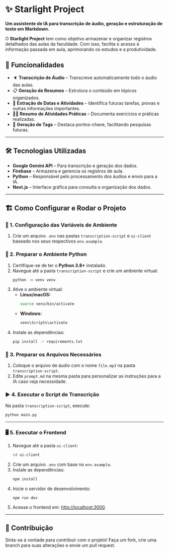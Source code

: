 # ✨ Starlight Project

**Um assistente de IA para transcrição de áudio, geração e estruturação de texto em Markdown.**

O **Starlight Project** tem como objetivo armazenar e organizar registros detalhados das aulas da faculdade. Com isso, facilita o acesso à informação passada em aula, aprimorando os estudos e a produtividade.

## 🚀 Funcionalidades

- 🔈 **Transcrição de Áudio** – Transcreve automaticamente todo o áudio das aulas.
- 📋 **Geração de Resumos** – Estrutura o conteúdo em tópicos organizados.
- 📅 **Extração de Datas e Atividades** – Identifica futuras tarefas, provas e outras informações importantes.
- 🧑‍💻 **Resumo de Atividades Práticas** – Documenta exercícios e práticas realizadas.
- 📎 **Geração de Tags** – Destaca pontos-chave, facilitando pesquisas futuras.

---

## 🛠 Tecnologias Utilizadas

- **Google Gemini API** – Para transcrição e geração dos dados.
- **Firebase** – Armazena e gerencia os registros de aula.
- **Python** – Responsável pelo processamento dos áudios e envio para a IA.
- **Next.js** – Interface gráfica para consulta e organização dos dados.

---

## 🏗 Como Configurar e Rodar o Projeto

### 🔧 1. Configuração das Variáveis de Ambiente

1. Crie um arquivo `.env` nas pastas `transcription-script` e `ui-client` baseado nos seus respectivos `env.example`.



### 🐍 2. Preparar o Ambiente Python

1. Certifique-se de ter o **Python 3.8+** instalado.
2. Navegue até a pasta `transcription-script` e crie um ambiente virtual:
   ```bash
   python -m venv venv
   ```
3. Ative o ambiente virtual:
   - **Linux/macOS:**
     ```bash
     source venv/bin/activate
     ```
   - **Windows:**
     ```bash
     venv\Scripts\activate
     ```
4. Instale as dependências:
   ```bash
   pip install -r requirements.txt
   ```



### 📂 3. Preparar os Arquivos Necessários

1. Coloque o arquivo de áudio com o nome `file.mp3` na pasta `transcription-script`.
2. Edite `prompt.md` na mesma pasta para personalizar as instruções para a IA caso veja necessidade.



### ▶ 4. Executar o Script de Transcrição

Na pasta `transcription-script`, execute:
```bash
python main.py
```

---

### 🖥 5. Executar o Frontend

1. Navegue até a pasta `ui-client`:
   ```bash
   cd ui-client
   ```
2. Crie um arquivo `.env` com base no `env.example`.
3. Instale as dependências:
   ```bash
   npm install
   ```
4. Inicie o servidor de desenvolvimento:
   ```bash
   npm run dev
   ```
5. Acesse o frontend em: [http://localhost:3000](http://localhost:3000).

---

## 📌 Contribuição

Sinta-se à vontade para contribuir com o projeto! Faça um fork, crie uma branch para suas alterações e envie um pull request.



